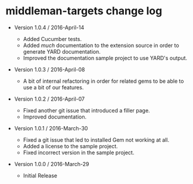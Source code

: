 middleman-targets change log
============================

- Version 1.0.4 / 2016-April-14

  - Added Cucumber tests.
  - Added *much* documentation to the extension source in order to
    generate YARD documentation.
  - Improved the documentation sample project to use YARD's output.

- Version 1.0.3 / 2016-April-08

  - A bit of internal refactoring in order for related gems to be able
    to use a bit of our features.

- Version 1.0.2 / 2016-April-07

  - Fixed another git issue that introduced a filler page.
  - Improved documentation.

- Version 1.0.1 / 2016-March-30

  - Fixed a git issue that led to installed Gem not working at all.
  - Added a license to the sample project.
  - Fixed incorrect version in the sample project.

- Version 1.0.0 / 2016-March-29

  - Initial Release
